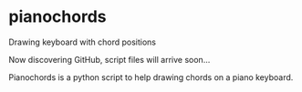 # pianochords
Drawing keyboard with chord positions


Now discovering GitHub, script files will arrive soon...

Pianochords is a python script to help drawing chords on a piano keyboard.
